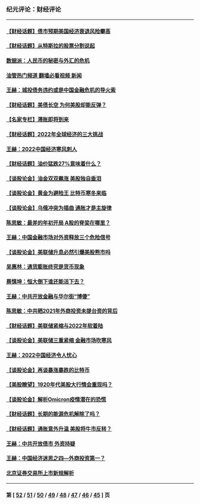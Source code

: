 ### 纪元评论：财经评论
---
#### [【财经话题】债市预期美国经济衰退风险攀高](../../pages/nsc1026/n13698043.md?04170330) 
#### [【财经话题】从特斯拉的股票分割说起](../../pages/nsc1026/n13679733.md?04170330) 
#### [数据派：人民币的秘密与外汇的危机](../../pages/nsc1026/n13667092.md?04170330) 
#### [油管热门频道 翻墙必看视频 新闻](ok?04170330)
#### [王赫：城投债务违约或是中国金融危机的导火索](../../pages/nsc1026/n13665322.md?04170330) 
#### [【财经话题】美债长空 为何美股却能反弹？](../../pages/nsc1026/n13665895.md?04170330) 
#### [【名家专栏】滞胀即将到来](../../pages/nsc1026/n13658171.md?04170330) 
#### [【财经话题】2022年全球经济的三大挑战](../../pages/nsc1026/n13654423.md?04170330) 
#### [王赫：2022中国经济寒风刺人](../../pages/nsc1026/n13651403.md?04170330) 
#### [【财经话题】油价猛跌27%意味着什么？](../../pages/nsc1026/n13648767.md?04170330) 
#### [【谈股论金】油金双双飙涨 美股独自垂泪](../../pages/nsc1026/n13631742.md?04170330) 
#### [【谈股论金】黄金为避险王 比特币寒冬来临](../../pages/nsc1026/n13600406.md?04170330) 
#### [【谈股论金】乌俄冲突为插曲 通胀才是主旋律](../../pages/nsc1026/n13576797.md?04170330) 
#### [陈思敏：最差的年初开局 A股的脊梁在哪里？](../../pages/nsc1026/n13558359.md?04170330) 
#### [王赫：中国金融市场对外资释放三个危险信号](../../pages/nsc1026/n13546389.md?04170330) 
#### [【谈股论金】美联储升息必然引爆美股熊市吗](../../pages/nsc1026/n13519194.md?04170330) 
#### [吴惠林：通货膨胀终究是货币现象](../../pages/nsc1026/n13512979.md?04170330) 
#### [蔡慎坤：恒大倒下谁还能活下去？](../../pages/nsc1026/n13501831.md?04170330) 
#### [王赫：中共开放金融与华尔街“博傻”](../../pages/nsc1026/n13501138.md?04170330) 
#### [陈思敏：中共晒2021年外商投资未提台资的背后](../../pages/nsc1026/n13501057.md?04170330) 
#### [【财经话题】美联储紧缩与2022年软着陆](../../pages/nsc1026/n13498354.md?04170330) 
#### [【谈股论金】美联储三重紧缩 金融市场吹寒风](../../pages/nsc1026/n13487202.md?04170330) 
#### [王赫：2022中国经济令人忧心](../../pages/nsc1026/n13480433.md?04170330) 
#### [【谈股论金】再谈暴涨暴跌的比特币](../../pages/nsc1026/n13428036.md?04170330) 
#### [【美股瞭望】1920年代美股大行情会重现吗？](../../pages/nsc1026/n13425425.md?04170330) 
#### [【谈股论金】解析Omicron疫情潜在的恐慌](../../pages/nsc1026/n13403704.md?04170330) 
#### [【财经话题】长期的能源危机解除了吗？](../../pages/nsc1026/n13378041.md?04170330) 
#### [【财经话题】通胀意外升温 美股将牛市反转？](../../pages/nsc1026/n13370659.md?04170330) 
#### [王赫：中共开放债市 外资持疑](../../pages/nsc1026/n13366203.md?04170330) 
#### [王赫：中国经济迷思之四—外商投资第一？](../../pages/nsc1026/n13354150.md?04170330) 
#### [北京证券交易所上市新规解析](../../pages/nsc1026/n13348292.md?04170330) 

---
#### 第 [ [52](./52.md?04170330) / [51](./51.md?04170330) / [50](./50.md?04170330) / [49](./49.md?04170330) / [48](./48.md?04170330) / [47](./47.md?04170330) / [46](./46.md?04170330) / [45](./45.md?04170330) ] 页
